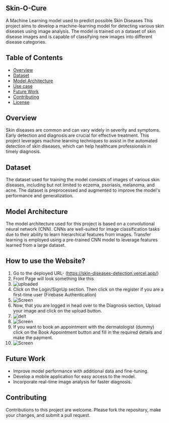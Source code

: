 ## Skin-O-Cure
A Machine Learning model used to predict possible Skin Diseases 
This project aims to develop a machine-learning model for detecting various skin diseases using image analysis. The model is trained on a dataset of skin disease images and is capable of classifying new images into different disease categories.

<h2> Table of Contents </h2>

- [Overview](#overview)
- [Dataset](#Dataset)
- [Model Architecture ](#ModelArchitecture )
- [Use case](#Usecase)
- [Future Work](#future-work)
- [Contributing](#contributing)
- [License](#license)

<h2> Overview </h2>

Skin diseases are common and can vary widely in severity and symptoms. Early detection and diagnosis are crucial for effective treatment. This project leverages machine learning techniques to assist in the automated detection of skin diseases, which can help healthcare professionals in timely diagnosis.

<h2> Dataset </h2>

The dataset used for training the model consists of images of various skin diseases, including but not limited to eczema, psoriasis, melanoma, and acne. The dataset is preprocessed and augmented to improve the model's performance and generalization.

<h2> Model Architecture </h2>

The model architecture used for this project is based on a convolutional neural network (CNN). CNNs are well-suited for image classification tasks due to their ability to learn hierarchical features from images. Transfer learning is employed using a pre-trained CNN model to leverage features learned from a large dataset.


## How to use the Website?
1) Go to the deployed URL- (https://skin-diseases-detection.vercel.app/)
2) Front Page will look something like this
3) ![uploaded](https://github.com/harshnayangithub/Skin_O_Care/assets/126700987/470d7058-5519-4e99-a636-7ee985021ead)
4) Click on the Login/SignUp section. Then click on the register if you are a first-time user (Firebase Authentication)
5) ![Screen](https://github.com/harshnayangithub/Skin_O_Care/assets/126700987/d56b75b9-7cd1-4d41-aa1e-7c9f633f55cc)
6) Now, that you are logged in head over to the Diagnosis section, Upload your image and click on the upload button.
7) ![delt](https://github.com/harshnayangithub/Skin_O_Care/assets/126700987/f1031818-3c1c-4d00-842c-7207d4e1b2d8)
8) ![Screen](https://github.com/harshnayangithub/Skin_O_Care/assets/126700987/121b1b45-ec30-48a2-9df6-868e580367a8)
9) If you want to book an appointment with the dermatologist (dummy) click on the Book Appointment button and fill in the required details and make the payment.
10) ![Screen](https://github.com/harshnayangithub/Skin_O_Care/assets/126700987/efcf5569-e2b1-4c61-850e-70b2d7d55aa9)



<h2> Future Work </h2>

- Improve model performance with additional data and fine-tuning.
- Develop a mobile application for easy access to the model.
- Incorporate real-time image analysis for faster diagnosis.

<h2> Contributing </h2>

Contributions to this project are welcome. Please fork the repository, make your changes, and submit a pull request.

